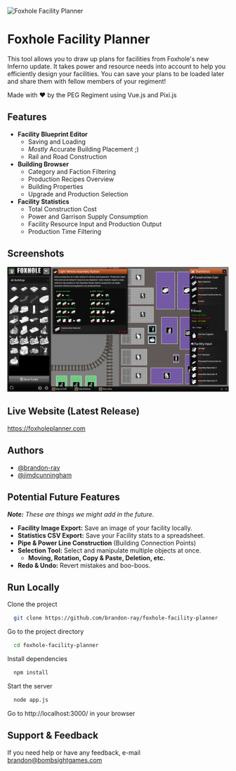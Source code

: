 ![Foxhole Facility Planner](public/assets/logo.webp)
# Foxhole Facility Planner

This tool allows you to draw up plans for facilities from Foxhole's new Inferno update. It takes power and resource needs into account to help you efficiently design your facilities. You can save your plans to be loaded later and share them with fellow members of your regiment!

Made with ❤️ by the PEG Regiment using Vue.js and Pixi.js
## Features

- **Facility Blueprint Editor**
    - Saving and Loading
    - *Mostly* Accurate Building Placement ;)
    - Rail and Road Construction
- **Building Browser**
    - Category and Faction Filtering
    - Production Recipes Overview
    - Building Properties
    - Upgrade and Production Selection
- **Facility Statistics**
    - Total Construction Cost
    - Power and Garrison Supply Consumption
    - Facility Resource Input and Production Output
    - Production Time Filtering
## Screenshots

![Screenshot](public/assets/screenshot2.jpg)


## Live Website (Latest Release)

https://foxholeplanner.com


## Authors

- [@brandon-ray](https://github.com/brandon-ray)
- [@jimdcunningham](https://github.com/jimdcunningham)

## Potential Future Features 
***Note:** These are things we might add in the future.*

- **Facility Image Export:** Save an image of your facility locally.
- **Statistics CSV Export:** Save your Facility stats to a spreadsheet.
- **Pipe & Power Line Construction** (Building Connection Points)
- **Selection Tool:** Select and manipulate multiple objects at once.
    - **Moving, Rotation, Copy & Paste, Deletion, etc.**
- **Redo & Undo:** Revert mistakes and boo-boos.
## Run Locally

Clone the project

```bash
  git clone https://github.com/brandon-ray/foxhole-facility-planner
```

Go to the project directory

```bash
  cd foxhole-facility-planner
```

Install dependencies

```bash
  npm install
```

Start the server

```bash
  node app.js
```

Go to http://localhost:3000/ in your browser
## Support & Feedback

If you need help or have any feedback, e-mail brandon@bombsightgames.com